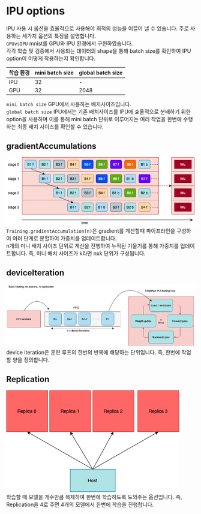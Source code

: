 # IPU options

IPU 사용 시 옵션을 효율적으로 사용해야 최적의 성능을 이끌어 낼 수 있습니다. 주로 사용하는 세가지 옵션의 특징을 설명합니다.   
`GPUvsIPU` mnist를 GPU와 IPU 환경에서 구현하였습니다.   
각각 학습 및 검증에서 사용되는 데이터의 shape을 통해 batch size를 확인하여 IPU option이 어떻게 작용하는지 확인합니다.

|학습 환경|mini batch size|global batch size|
|------|---|---|
|IPU|32|-|
|GPU|32|2048|

`mini batch size` GPU에서 사용하는 배치사이즈입니다.   
`global batch size` IPU에서는 기존 배치사이즈를 IPU에 효율적으로 분배하기 위한 option을 사용하며 이를 통해 mini batch 단위로 이루어지는 여러 작업을 한번에 수행하는 최종 배치 사이즈를 확인할 수 있습니다.   

## gradientAccumulations

<img src = 'static/pipeline.png'></img>   
`Training.gradientAccumulation(n)`은 gradient를 계산할때 파이프라인을 구성하여 여러 단계로 분할하여 가중치를 업데이트합니다.   
n개의 미니 배치 사이즈 단위로 계산을 진행하여 누적된 기울기를 통해 가중치를 업데이트합니다. 즉, 미니 배치 사이즈가 k라면 nxk 단위가 구성됩니다.

## deviceIteration

<img src = 'static/iterations.png'></img>   
device iteration은 훈련 루프의 한번의 반복에 해당하는 단위입니다. 즉, 한번에 작업할 양을 정의합니다.

## Replication

<img src = 'static/replica.png'></img>   
학습할 때 모델을 개수만큼 복제하여 한번에 학습하도록 도와주는 옵션입니다. 즉, Replication을 4로 주면 4개의 모델에서 한번에 학습을 진행합니다.